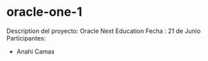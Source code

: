 # oracle-one-1
Description del proyecto:
Oracle Next Education
Fecha : 21 de Junio 
Participantes:
- Anahi Camas 
